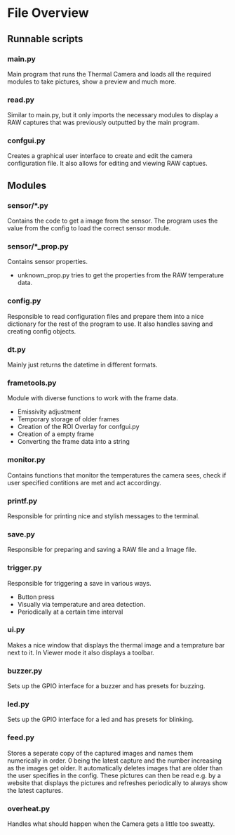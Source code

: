 # File Overview

## Runnable scripts

### main.py
Main program that runs the Thermal Camera and loads all the required modules to take pictures, show a preview and much more.

### read.py
Similar to main.py, but it only imports the necessary modules to display a RAW captures that was previously outputted by the main program.

### confgui.py
Creates a graphical user interface to create and edit the camera configuration file. It also allows for editing and viewing RAW captues.

## Modules

### sensor/*.py
Contains the code to get a image from the sensor. The program uses the value from the config to load the correct sensor module.

### sensor/*_prop.py
Contains sensor properties.
- unknown_prop.py tries to get the properties from the RAW temperature data.

### config.py
Responsible to read configuration files and prepare them into a nice dictionary for the rest of the program to use. It also handles saving and creating config objects.

### dt.py
Mainly just returns the datetime in different formats.

### frametools.py
Module with diverse functions to work with the frame data.
- Emissivity adjustment
- Temporary storage of older frames
- Creation of the ROI Overlay for confgui.py
- Creation of a empty frame
- Converting the frame data into a string

### monitor.py
Contains functions that monitor the temperatures the camera sees, check if user specified contitions are met and act accordingy.

### printf.py
Responsible for printing nice and stylish messages to the terminal.

### save.py
Responsible for preparing and saving a RAW file and a Image file.

### trigger.py
Responsible for triggering a save in various ways.
- Button press
- Visually via temperature and area detection.
- Periodically at a certain time interval

### ui.py
Makes a nice window that displays the thermal image and a temprature bar next to it. In Viewer mode it also displays a toolbar.

### buzzer.py
Sets up the GPIO interface for a buzzer and has presets for buzzing.

### led.py
Sets up the GPIO interface for a led and has presets for blinking.

### feed.py
Stores a seperate copy of the captured images and names them numerically in order. 0 being the latest capture and the number increasing as the images get older. It automatically deletes images that are older than the user specifies in the config. 
These pictures can then be read e.g. by a website that displays the pictures and refreshes periodically to always show the latest captures.

### overheat.py
Handles what should happen when the Camera gets a little too sweatty.
